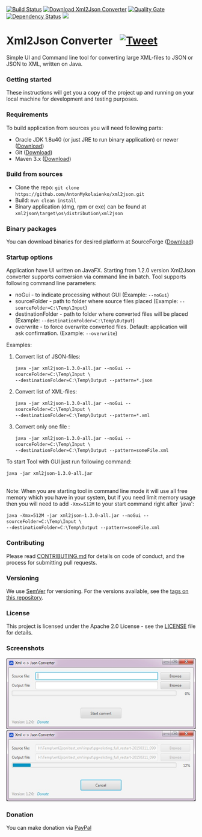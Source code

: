 [![Build Status](https://travis-ci.org/AntonMykolaienko/xml2json.svg?branch=master)](https://travis-ci.org/AntonMykolaienko/xml2json) [![Download Xml2Json Converter](https://img.shields.io/sourceforge/dm/xml2json-converter.svg)](https://sourceforge.net/projects/xml2json-converter/files/latest/download)
[![Quality Gate](https://sonarcloud.io/api/badges/gate?key=com.fs:xml2json)](https://sonarcloud.io/dashboard?id=com.fs%3Axml2json)
[![Dependency Status](https://www.versioneye.com/user/projects/59eb28472de28c156fca6707/badge.svg?style=flat-square)](https://www.versioneye.com/user/projects/59eb28472de28c156fca6707)
[![](http://img.shields.io/gratipay/user/AntonMykolaienko.svg)](https://gratipay.com/~AntonMykolaienko/)
# Xml2Json Converter &nbsp; [![Tweet](https://img.shields.io/twitter/url/http/shields.io.svg?style=social)](https://twitter.com/intent/tweet?text=Lighweight%20XML%20to%20JSON%20converter%20written%20on%20JavaFX&url=https://sourceforge.net/projects/xml2json-converter/&via=xml2json&hashtags=xml2json,xml,json,convert,javafx)
Simple UI and Command line tool for converting large XML-files to JSON or JSON to XML, written on Java.

### Getting started
These instructions will get you a copy of the project up and running on your local machine for development and testing purposes. 

### Requirements
To build application from sources you will need following parts:
- Oracle JDK 1.8u40 (or just JRE to run binary application) or newer ([Download](http://www.oracle.com/technetwork/java/javase/downloads/index.html))
- Git ([Download](https://git-scm.com/downloads))
- Maven 3.x ([Download](https://maven.apache.org/download.cgi))


### Build from sources
- Clone the repo: `git clone https://github.com/AntonMykolaienko/xml2json.git`
- Build: `mvn clean install`
- Binary application (dmg, rpm or exe) can be found at `xml2json\target\os\distribution\xml2json`

### Binary packages
You can download binaries for desired platform at SourceForge ([Download](https://sourceforge.net/projects/xml2json-converter/))

### Startup options
Application have UI written on JavaFX. Starting from 1.2.0 version Xml2Json converter supports conversion via command line in batch. 
Tool supports following command line parameters:
- noGui - to indicate processing without GUI (Example: `--noGui`)
- sourceFolder - path to folder where source files placed (Example: `--sourceFolder=C:\Temp\Input`)
- destinationFolder - path to folder where converted files will be placed (Example: `--destinationFolder=C:\Temp\Output`)
- overwrite - to force overwrite converted files. Default: application will ask confirmation. (Example: `--overwrite`)

Examples:
1. Convert list of JSON-files:
	```
	java -jar xml2json-1.3.0-all.jar --noGui --sourceFolder=C:\Temp\Input \
	--destinationFolder=C:\Temp\Output --pattern=*.json
	```
2. Convert list of XML-files:
	```
	java -jar xml2json-1.3.0-all.jar --noGui --sourceFolder=C:\Temp\Input \
	--destinationFolder=C:\Temp\Output --pattern=*.xml
	```
3. Convert only one file :
	```
	java -jar xml2json-1.3.0-all.jar --noGui --sourceFolder=C:\Temp\Input \
	--destinationFolder=C:\Temp\Output --pattern=someFile.xml
	```
	
To start Tool with GUI just run following command: 
```
java -jar xml2json-1.3.0-all.jar
```

<br>Note: When you are starting tool in command line mode it will use all free memory which you have in your system, but if you need limit memory usage then you will need to add `-Xmx=512M` to your start command right after 'java':
```
java -Xmx=512M -jar xml2json-1.3.0-all.jar --noGui --sourceFolder=C:\Temp\Input \
--destinationFolder=C:\Temp\Output --pattern=someFile.xml
```


### Contributing

Please read [CONTRIBUTING.md](CONTRIBUTING.md) for details on code of conduct, and the process for submitting pull requests.


### Versioning

We use [SemVer](http://semver.org/) for versioning. For the versions available, see the [tags on this repository](https://github.com/AntonMykolaienko/xml2json/tags). 


### License
This project is licensed under the Apache 2.0 License - see the [LICENSE](LICENSE) file for details.


### Screenshots
![Start Window](etc/img/1.StartWindow.jpg) 
![Convert in Progress](etc/img/2.ConvertInProgress.jpg)

### Donation
You can make donation via [PayPal](https://www.paypal.com/cgi-bin/webscr?cmd=_s-xclick&hosted_button_id=33R3LMBMX3R96)
